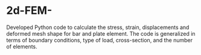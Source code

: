 # 2d-FEM-
Developed Python code to calculate the stress, strain, displacements and deformed mesh shape for bar and plate element. The code is generalized in terms of boundary conditions, type of load, cross-section, and the number of elements.
